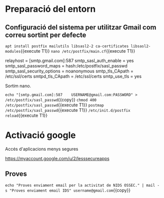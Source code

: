 # Preparació del entorn
## Configuració del sistema per utilitzar Gmail com correu sortint per defecte
`apt install postfix mailutils libsasl2-2 ca-certificates libsasl2-modules`{{execute T1}}
`nano /etc/postfix/main.cf`{{execute T1}}

relayhost = [smtp.gmail.com]:587
smtp_sasl_auth_enable = yes
smtp_sasl_password_maps = hash:/etc/postfix/sasl_passwd
smtp_sasl_security_options = noanonymous
smtp_tls_CApath = /etc/ssl/certs
smtpd_tls_CApath = /etc/ssl/certs
smtp_use_tls = yes

Sortim nano.

`echo "[smtp.gmail.com]:587    USERNAME@gmail.com:PASSWORD" > /etc/postfix/sasl_passwd`{{copy}}
`chmod 400 /etc/postfix/sasl_passwd`{{execute T1}}
`postmap /etc/postfix/sasl_passwd`{{execute T1}}
`/etc/init.d/postfix reload`{{execute T1}}

# Activació google
Accés d'aplicacions menys segures

https://myaccount.google.com/u/2/lesssecureapps

## Proves
`echo "Proves enviament email per la activitat de NIDS OSSEC." | mail -s "Proves enviament email IDS" username@gmail.com`{{copy}}
